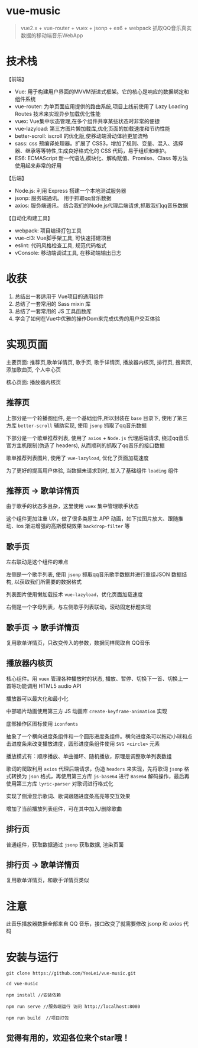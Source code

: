 # vue-music
> vue2.x + vue-router + vuex + jsonp + es6 + webpack 抓取QQ音乐真实数据的移动端音乐WebApp

# 技术栈

【前端】

- Vue: 用于构建用户界面的MVVM渐进式框架。它的核心是响应的数据绑定和组件系统
- vue-router: 为单页面应用提供的路由系统,项目上线前使用了 Lazy Loading Routes 技术来实现异步加载优化性能
- vuex: Vue集中状态管理,在多个组件共享某些状态时非常的便捷
- vue-lazyload: 第三方图片懒加载库,优化页面的加载速度和节约性能
- better-scroll: iscroll 的优化版,使移动端滑动体验更加流畅
- sass: css 预编译处理器。扩展了 CSS3，增加了规则、变量、混入、选择器、继承等等特性,生成良好格式化的 CSS 代码，易于组织和维护。
- ES6: ECMAScript 新一代语法,模块化、解构赋值、Promise、Class 等方法使用起来非常的好用

【后端】
- Node.js: 利用 Express 搭建一个本地测试服务器
- jsonp: 服务端通讯。 用于抓取qq音乐数据
- axios: 服务端通讯。 结合我们的Node.js代理后端请求,抓取我们qq音乐数据

【自动化构建工具】

- webpack: 项目编译打包工具
- vue-cl3: Vue脚手架工具, 可快速搭建项目
- eslint: 代码风格检查工具, 规范代码格式
- vConsole: 移动端调试工具, 在移动端输出日志

# 收获

1. 总结出一套适用于 Vue项目的通用组件
2. 总结了一套常用的 Sass mixin 库
3. 总结了一套常用的 JS 工具函数库
4. 学会了如何在Vue中优雅的操作Dom来完成优秀的用户交互体验

# 实现页面
主要页面: 推荐页,歌单详情页, 歌手页, 歌手详情页, 播放器内核页, 排行页, 搜索页, 添加歌曲页, 个人中心页

核心页面: 播放器内核页

## 推荐页

上部分是一个轮播图组件, 是一个基础组件,所以封装在 `base` 目录下, 使用了第三方库 `better-scroll` 辅助实现, 使用 `jsonp` 抓取了qq音乐数据

下部分是一个歌单推荐列表, 使用了 `axios` + `Node.js` 代理后端请求, 绕过qq音乐官方主机限制(伪造了 headers), 从而顺利的抓取了qq音乐的接口数据

歌单推荐列表图片, 使用了 `vue-lazyload`, 优化了页面加载速度

为了更好的提高用户体验, 当数据未请求到时, 加入了基础组件 `loading` 组件

## 推荐页 -> 歌单详情页

由于歌手的状态多且杂，这里使用 `vuex` 集中管理歌手状态

这个组件更加注重 UX，做了很多类原生 APP 动画，如下拉图片放大、跟随推动、ios 渐进增强的高斯模糊效果 `backdrop-filter` 等

## 歌手页

左右联动是这个组件的难点

左侧是一个歌手列表, 使用 `jsonp` 抓取qq音乐歌手数据并进行重组JSON 数据结构, 以获取我们所需要的数据格式

列表图片使用懒加载技术 `vue-lazyload`，优化页面加载速度

右侧是一个字母列表，与左侧歌手列表联动，滚动固定标题实现

## 歌手页 -> 歌手详情页

复用歌单详情页，只改变传入的参数，数据同样爬取自 QQ音乐

## 播放器内核页

核心组件。用 `vuex` 管理各种播放时的状态, 播放、暂停、切换下一首、切换上一首等功能调用 HTML5 audio API

播放器可以最大化和最小化

中部唱片动画使用第三方 JS 动画库 `create-keyframe-animation` 实现

底部操作区图标使用 `iconfonts`

抽象了一个横向进度条组件和一个圆形进度条组件。横向进度条可以拖动小球和点击进度条来改变播放进度，圆形进度条组件使用 `SVG <circle>` 元素

播放模式有：顺序播放、单曲循环、随机播放，原理是调整歌单列表数组

歌词的爬取利用 `axios` 代理后端请求，伪造 `headers` 来实现，先将歌词 `jsonp` 格式转换为 `json` 格式，再使用第三方库 `js-base64` 进行 `Base64` 解码操作，最后再使用第三方库 `lyric-parser` 对歌词进行格式化

实现了侧滑显示歌词、歌词跟随进度条高亮等交互效果

增加了当前播放列表组件，可在其中加入/删除歌曲

## 排行页

普通组件，获取数据通过 `jsonp` 获取数据, 渲染页面

## 排行页 -> 歌单详情页

复用歌单详情页，和歌手详情页类似

# 注意

此音乐播放器数据全部来自 QQ 音乐，接口改变了就需要修改 jsonp 和 axios 代码

# 安装与运行

```
git clone https://github.com/YeeLei/vue-music.git

cd vue-music

npm install //安装依赖

npm run serve //服务端运行 访问 http://localhost:8080

npm run build  //项目打包 
```

## 觉得有用的，欢迎各位来个star哦！
